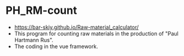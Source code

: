 # PH_RM-count
- https://bar-skiy.github.io/Raw-material_calculator/
- This program for counting raw materials in the production of "Paul Hartmann Rus".
- The coding in the vue framework.
